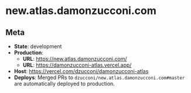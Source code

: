 # new.atlas.damonzucconi.com

## Meta

- **State**: development
- **Production**:
  - **URL**: https://new.atlas.damonzucconi.com/
  - **URL**: https://damonzucconi-atlas.vercel.app/
- **Host**: https://vercel.com/dzucconi/damonzucconi-atlas
- **Deploys**: Merged PRs to `dzucconi/new.atlas.damonzucconi.com#master` are automatically deployed to production.
